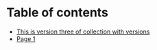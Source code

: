 # Table of contents

* [This is version three of collection with versions](README.md)
* [Page 1](page-1.md)
